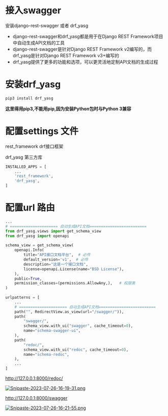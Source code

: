 # 接入swagger
安装django-rest-swagger 或者 drf_yasg
- django-rest-swagger和drf_yasg都是用于在Django REST Framework项目中自动生成API文档的工具
- django-rest-swagger是针对Django REST Framework v2编写的，而drf_yasg是针对Django REST Framework v3+编写的
- drf_yasg提供了更多的功能和选项，可以更灵活地定制API文档的生成过程

# 安装drf_yasg
```sh
pip3 install drf_yasg
```
**这里得用pip3,不能用pip,因为安装Python包时与Python 3兼容**

# 配置settings 文件
rest_framework            drf接口框架

drf_yasg                  第三方库

```python
INSTALLED_APPS = [
    ...
    'rest_framework',
    'drf_yasg',
]
```

# 配置url 路由
```python
...
# ===================== 自动生成API文档=========================
from drf_yasg.views import get_schema_view
from drf_yasg import openapi
 
schema_view = get_schema_view(
    openapi.Info(
        title="API接口文档平台",  # 必传
        default_version='v1',  # 必传
        description="这是一个接口文档",
        license=openapi.License(name="BSD License"),
    ),
    public=True,
    permission_classes=(permissions.AllowAny,),   # 权限类
)
 
urlpatterns = [
    ...
    # ===================== 自动生成API文档=========================
    path("", RedirectView.as_view(url="/swagger/")),
    path(
        "swagger/",
        schema_view.with_ui("swagger", cache_timeout=0),
        name="schema-swagger-ui",
    ),
    path(
        "redoc/",
        schema_view.with_ui("redoc", cache_timeout=0),
        name="schema-redoc",
    ),
    ...
]
```

http://127.0.0.1:8000/redoc/

[![Snipaste-2023-07-26-16-19-31.png](https://i.postimg.cc/W4wv9604/Snipaste-2023-07-26-16-19-31.png)](https://postimg.cc/Z9n2nN7k)


http://127.0.0.1:8000/swagger

[![Snipaste-2023-07-26-16-21-55.png](https://i.postimg.cc/y89g8tCr/Snipaste-2023-07-26-16-21-55.png)](https://postimg.cc/Mn6KssTy)

